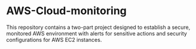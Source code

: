 # AWS-Cloud-monitoring
This repository contains a two-part project designed to establish a secure, monitored AWS environment with alerts for sensitive actions and security configurations for AWS EC2 instances.
